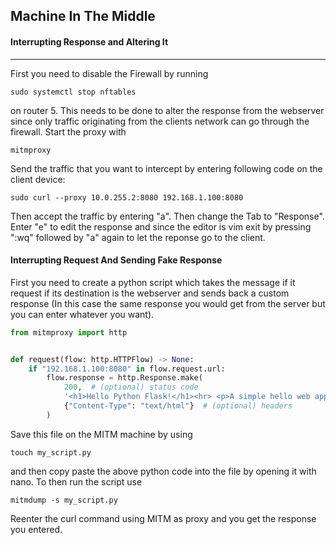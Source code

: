 ## Machine In The Middle
#### Interrupting Response and Altering It
---
First you need to disable the Firewall by running
```console
sudo systemctl stop nftables
```
on router 5. This needs to be done to alter the response from the webserver since only traffic originating from the clients network can go through the firewall.
Start the proxy with 
```console
mitmproxy
```
Send the traffic that you want to intercept by entering following code on the client device:
```console
sudo curl --proxy 10.0.255.2:8080 192.168.1.100:8080
```
Then accept the traffic by entering "a". Then change the Tab to "Response". Enter "e" to edit the response and since the editor is vim exit by pressing ":wq" followed by "a" again to let the reponse go to the client.

#### Interrupting Request And Sending Fake Response
First you need to create a python script which takes the message if it request if its destination is the webserver and sends back a custom response (In this case the same response you would get from the server but you can enter whatever you want).

```python
from mitmproxy import http


def request(flow: http.HTTPFlow) -> None:
    if "192.168.1.100:8080" in flow.request.url:
        flow.response = http.Response.make(
            200,  # (optional) status code
            '<h1>Hello Python Flask!</h1><hr> <p>A simple hello web app, in a docker image, using debian, python and flask!</p><p>Hostname: python-flask-hello</p><p>Requests: 18<br \></p><p>Network Interface: eth0<br \>--> IP Address: 192.168.1.100<br \>--> Netmask: 255.255.255.0<br \></p>',  # (optional) content
            {"Content-Type": "text/html"}  # (optional) headers
        )
```
Save this file on the MITM machine by using 
```console
touch my_script.py
```
and then copy paste the above python code into the file by opening it with nano.
To then run the script use
```console
mitmdump -s my_script.py
```
Reenter the curl command using MITM as proxy and you get the response you entered.